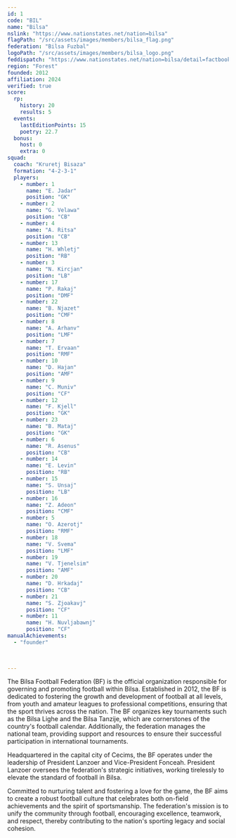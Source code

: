 ```yaml
---
id: 1
code: "BIL"
name: "Bilsa"
nslink: "https://www.nationstates.net/nation=bilsa"
flagPath: "/src/assets/images/members/bilsa_flag.png"
federation: "Bilsa Fuzbal"
logoPath: "/src/assets/images/members/bilsa_logo.png"
feddispatch: "https://www.nationstates.net/nation=bilsa/detail=factbook/id=2512003"
region: "Forest"
founded: 2012
affiliation: 2024
verified: true
score:
  rp:
    history: 20
    results: 5
  events:
    lastEditionPoints: 15
    poetry: 22.7
  bonus:
    host: 0
    extra: 0
squad:
  coach: "Kruretj Bisaza"
  formation: "4-2-3-1"
  players:
    - number: 1
      name: "E. Jadar"
      position: "GK"
    - number: 2
      name: "G. Velawa"
      position: "CB"
    - number: 4
      name: "A. Ritsa"
      position: "CB"
    - number: 13
      name: "H. Whletj"
      position: "RB"
    - number: 3
      name: "N. Kircjan"
      position: "LB"
    - number: 17
      name: "P. Rakaj"
      position: "DMF"
    - number: 22
      name: "B. Njazet"
      position: "CMF"
    - number: 8
      name: "A. Arhanv"
      position: "LMF"
    - number: 7
      name: "T. Ervaan"
      position: "RMF"
    - number: 10
      name: "D. Hajan"
      position: "AMF"
    - number: 9
      name: "C. Muniv"
      position: "CF"
    - number: 12
      name: "F. Kjell"
      position: "GK"
    - number: 23
      name: "B. Mataj"
      position: "GK"
    - number: 6
      name: "R. Asenus"
      position: "CB"
    - number: 14
      name: "E. Levin"
      position: "RB"
    - number: 15
      name: "S. Unsaj"
      position: "LB"
    - number: 16
      name: "Z. Adeon"
      position: "CMF"
    - number: 5
      name: "O. Azerotj"
      position: "RMF"
    - number: 18
      name: "V. Svema"
      position: "LMF"
    - number: 19
      name: "V. Tjenelsim"
      position: "AMF"
    - number: 20
      name: "D. Hrkadaj"
      position: "CB"
    - number: 21
      name: "S. Zjoakavj"
      position: "CF"
    - number: 11
      name: "H. Nuvljabawnj"
      position: "CF"
manualAchievements: 
  - "founder"
    

    
---
```

The Bilsa Football Federation (BF) is the official organization responsible for governing and promoting football within Bilsa. Established in 2012, the BF is dedicated to fostering the growth and development of football at all levels, from youth and amateur leagues to professional competitions, ensuring that the sport thrives across the nation.
The BF organizes key tournaments such as the Bilsa Lighe and the Bilsa Tanzije, which are cornerstones of the country's football calendar. Additionally, the federation manages the national team, providing support and resources to ensure their successful participation in international tournaments.

Headquartered in the capital city of Cecims, the BF operates under the leadership of President Lanzoer and Vice-President Fonceah. President Lanzoer oversees the federation's strategic initiatives, working tirelessly to elevate the standard of football in Bilsa.  

Committed to nurturing talent and fostering a love for the game, the BF aims to create a robust football culture that celebrates both on-field achievements and the spirit of sportsmanship.   The federation's mission is to unify the community through football, encouraging excellence, teamwork, and respect, thereby contributing to the nation's sporting legacy and social cohesion.